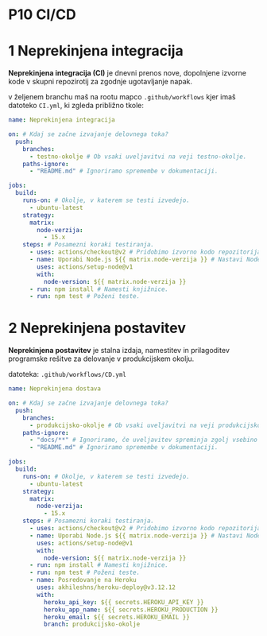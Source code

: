 # P10 CI/CD
# 1 Neprekinjena integracija
**Neprekinjena integracija (CI)** je dnevni prenos nove, dopolnjene izvorne kode v skupni repozirotij za zgodnje ugotavljanje napak.

v željenem branchu maš na rootu mapco `.github/workflows` kjer imaš datoteko `CI.yml`, ki zgleda približno tkole:

```yaml
name: Neprekinjena integracija

on: # Kdaj se začne izvajanje delovnega toka?
  push:
    branches:
      - testno-okolje # Ob vsaki uveljavitvi na veji testno-okolje.
    paths-ignore:
      - "README.md" # Ignoriramo spremembe v dokumentaciji.

jobs:
  build:
    runs-on: # Okolje, v katerem se testi izvedejo.
      - ubuntu-latest
    strategy:
      matrix:
        node-verzija:
          - 15.x
    steps: # Posamezni koraki testiranja.
      - uses: actions/checkout@v2 # Pridobimo izvorno kodo repozitorija.
      - name: Uporabi Node.js ${{ matrix.node-verzija }} # Nastavi Node.js okolje.
        uses: actions/setup-node@v1
        with:
          node-version: ${{ matrix.node-verzija }}
      - run: npm install # Namesti knjižnice.
      - run: npm test # Poženi teste.
```

# 2 Neprekinjena postavitev
**Neprekinjena postavitev** je stalna izdaja, namestitev in prilagoditev programske rešitve za delovanje v produkcijskem okolju.

datoteka: `.github/workflows/CD.yml`

```yaml
name: Neprekinjena dostava

on: # Kdaj se začne izvajanje delovnega toka?
  push:
    branches:
      - produkcijsko-okolje # Ob vsaki uveljavitvi na veji produkcijsko-okolje.
    paths-ignore:
      - "docs/**" # Ignoriramo, če uveljavitev spreminja zgolj vsebino mape docs.
      - "README.md" # Ignoriramo spremembe v dokumentaciji.

jobs:
  build:
    runs-on: # Okolje, v katerem se testi izvedejo.
      - ubuntu-latest
    strategy:
      matrix:
        node-verzija:
          - 15.x
    steps: # Posamezni koraki testiranja.
      - uses: actions/checkout@v2 # Pridobimo izvorno kodo repozitorija.
      - name: Uporabi Node.js ${{ matrix.node-verzija }} # Nastavi Node.js okolje.
        uses: actions/setup-node@v1
        with:
          node-version: ${{ matrix.node-verzija }}
      - run: npm install # Namesti knjižnice.
      - run: npm test # Poženi teste.
      - name: Posredovanje na Heroku
        uses: akhileshns/heroku-deploy@v3.12.12
        with:
          heroku_api_key: ${{ secrets.HEROKU_API_KEY }}
          heroku_app_name: ${{ secrets.HEROKU_PRODUCTION }}
          heroku_email: ${{ secrets.HEROKU_EMAIL }}
          branch: produkcijsko-okolje
```